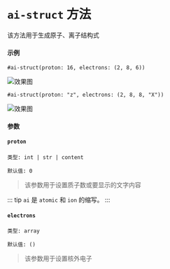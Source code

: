 # `ai-struct` 方法
该方法用于生成原子、离子结构式

#### 示例
```typst
#ai-struct(proton: 16, electrons: (2, 8, 6))
```
![效果图](/4.png)

```typst
#ai-struct(proton: "z", electrons: (2, 8, 8, "X"))
```
![效果图](/5.png)

#### 参数

#### `proton`

`类型: int | str | content`

`默认值: 0`

>该参数用于设置质子数或要显示的文字内容

::: tip
`ai` 是 `atomic` 和 `ion` 的缩写。
:::

#### `electrons`

`类型: array`

`默认值: ()`

>该参数用于设置核外电子

